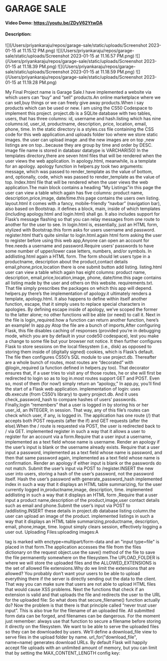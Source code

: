 # GARAGE SALE
#### Video Demo:  <https://youtu.be/ZDyV62YtwDA>
#### Description:
![](/Users/priyankaraju/repos/garage-sale/static/uploads/Screenshot 2023-01-15 at 11.15.12 PM.png)
![](/Users/priyankaraju/repos/garage-sale/static/uploads/Screenshot 2023-01-15 at 11.16.57 PM.png)
![](/Users/priyankaraju/repos/garage-sale/static/uploads/Screenshot 2023-01-15 at 11.18.39 PM.png)
![](/Users/priyankaraju/repos/garage-sale/static/uploads/Screenshot 2023-01-15 at 11.18.59 PM.png)
![](/Users/priyankaraju/repos/garage-sale/static/uploads/Screenshot 2023-01-15 at 11.19.28 PM.png)

My Final Project name is Garage Sale.I have implemented a website via which users can “buy” and “sell” products.An online marketplace where we can sell,buy things or we can freely give away products.When i say products which can be used or new.
I am using the CS50 Codespace to implement this project.
project.db is a SQLite database with two tables, users, that has three columns: id, username and hash.listing which has nine columns:id, user_id, productname, description, price, location, email, phone, time.
In the static directory is a styles.css file containing the CSS code for this web application.and uploads folder too where we store static images.
the user can upload image .and the new images are on top ,new listings are on top...because they are group by time and order by DESC.
image file name is stored in databasr datatype is VARCHAR(50)
In the templates directory,there are seven html files that will be rendered when the user views the web application.
 In apology.html, meanwhile, is a template for an apology. apology function in helpers.py took two arguments: message, which was passed to render_template as the value of bottom, and, optionally, code, which was passed to render_template as the value of top.
 Index.html file that will be rendered when the user views the web application.The main block contains a heading "My Listings"in this page the user can view a table which again has five columns: product name, description,price,image, date/time.this page contains the users own listing.
layout.html it comes with a fancy, mobile-friendly “navbar” (navigation bar), also based on Bootstrap. it defines a block, main, inside of which templates (including apology.html and login.html) shall go. It also includes support for Flask’s message flashing so that you can relay messages from one route to another for the user to see.
In login.html is, essentially, just an HTML form, stylized with Bootstrap.this form asks for users username and password.
register.html that’s quite similar to login.html.again html form asking the user to register before using this web app,Anyone can open an account for free.needs a username and password.Require users’ passwords to have some number of upper/lower case letters, numbers, and/or symbols.
In addlisting.html again a HTML form. The form should let users type in a productname, description about the product,contact details email,phone,price,location there is one submit button add listing.
listing.html user can view a table which again has eight columns: product name, description, email,price,location,image, phone, date/time.this page contains all listing made by the user and others on this website.
requirements.txt. That file simply prescribes the packages on which this app will depend.
helpers.py there’s the implementation of apology.it ultimately renders a template, apology.html. It also happens to define within itself another function, escape, that it simply uses to replace special characters in apologies. By defining escape inside of apology, we’ve scoped the former to the latter alone; no other functions will be able (or need) to call it.
Next in the file is login_required.how a function can return another function, here’s an example!
In app.py Atop the file are a bunch of imports,After configuring Flask, this file disables caching of responses (provided you’re in debugging mode, which you are by default in your code50 codespace), lest you make a change to some file but your browser not notice. It then further configures Flask to store sessions on the local filesystem (i.e., disk) as opposed to storing them inside of (digitally signed) cookies, which is Flask’s default. The file then configures CS50’s SQL module to use project.db.
Thereafter are a whole bunch of routes, most routes are “decorated” with @login_required (a function defined in helpers.py too). That decorator ensures that, if a user tries to visit any of those routes, he or she will first be redirected to login so as to log in.most routes support GET and POST. Even so, most of them (for now!) simply return an “apology,”
In app.py, you’ll find the start of a Flask web application.
implementation of login: uses db.execute (from CS50’s library) to query project.db. And  it uses check_password_hash to compare hashes of users’ passwords. Finally,login “remembers” that a user is logged in by storing his or her user_id, an INTEGER, in session. That way, any of this file’s routes can check which user, if any, is logged in.
The application has one route (/) that accepts both POST requests (after the if) and GET requests (after the else).When the / route is requested via POST, the user is redirected back to / via GET.
implemented register in such a way that it allows a user to register for an account via a form.Require that a user input a username, implemented as a text field whose name is username. Render an apology if the user’s input is blank or the username already exists.
Require that a user input a password, implemented as a text field whose name is password, and then that same password again, implemented as a text field whose name is confirmation. Render an apology if either input is blank or the passwords do not match.
Submit the user’s input via POST to /register.INSERT the new user into users, storing a hash of the user’s password, not the password itself. Hash the user’s password with generate_password_hash
implemented index in such a way that it displays an HTML table summarizing, for the user currently logged in,productname,image, description, time.
implemented addlisting in such a way that it displays an HTML form ,Require that a user input a product name,description of the product,image,user contact details such as email and phone.Submit the user’s input via POST to /addlisting.INSERT these details in project.db database listing column.the user can upload an image of the product.
implemented listings in such a way that it displays an HTML table summarizing,productname, description, email, phone,image, time.
 logout simply clears session, effectively logging a user out.
 Uploading Files:uploading images:A <form> tag is marked with enctype=multipart/form-data and an "input type=file" is placed in that form.The application accesses the file from the files dictionary on the request object.use the save() method of the file to save the file permanently somewhere on the filesystem.The UPLOAD_FOLDER is where we will store the uploaded files and the ALLOWED_EXTENSIONS is the set of allowed file extensions.Why do we limit the extensions that are allowed? You probably don’t want your users to be able to upload everything there if the server is directly sending out the data to the client. That way you can make sure that users are not able to upload HTML files that would cause XSS problems.
 Next the functions that check if an extension is valid and that uploads the file and redirects the user to the URL for the uploaded file:
 So what does that secure_filename() function actually do? Now the problem is that there is that principle called “never trust user input”. This is also true for the filename of an uploaded file. All submitted form data can be forged, and filenames can be dangerous. For the moment just remember: always use that function to secure a filename before storing it directly on the filesystem.
 We want to be able to serve the uploaded files so they can be downloaded by users. We’ll define a download_file view to serve files in the upload folder by name. url_for("download_file", name=name) generates download URLs.
 By default Flask will happily accept file uploads with an unlimited amount of memory, but you can limit that by setting the MAX_CONTENT_LENGTH config key:
